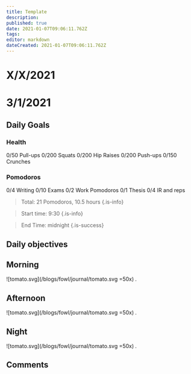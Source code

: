 ```yaml
---
title: Template
description: 
published: true
date: 2021-01-07T09:06:11.762Z
tags: 
editor: markdown
dateCreated: 2021-01-07T09:06:11.762Z
---
```


# X/X/2021

# 3/1/2021

## Daily Goals 
### Health
0/50 Pull-ups
0/200 Squats
0/200 Hip Raises 
0/200 Push-ups
0/150 Crunches 
### Pomodoros
0/4 Writing 
0/10 Exams
0/2 Work Pomodoros
0/1 Thesis 
0/4 IR and reps 
> Total: 21 Pomodoros, 10.5 hours
{.is-info}


> Start time: 9:30 
{.is-info}

> End Time: midnight
{.is-success}


## Daily objectives
 

## Morning
![tomato.svg](/blogs/fowl/journal/tomato.svg =50x)
*.*



## Afternoon
![tomato.svg](/blogs/fowl/journal/tomato.svg =50x)
*.*

## Night
![tomato.svg](/blogs/fowl/journal/tomato.svg =50x)
*.*




## Comments











